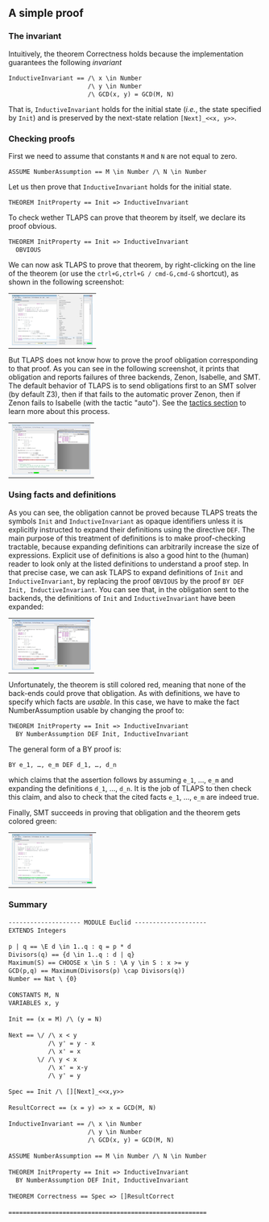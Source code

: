 <!DOCTYPE html PUBLIC "-//W3C//DTD XHTML 1.0 Transitional//EN" "http://www.w3.org/TR/xhtml1/DTD/xhtml1-transitional.dtd">
<html xmlns="http://www.w3.org/1999/xhtml" xml:lang="en-US" lang="en-US">
<head>
<meta http-equiv="Content-Type" content="text/html; charset=utf-8" />
<link rel="stylesheet" type="text/css" id="ss"/>
<title>TLA+ Proof System</title>
</head>
<body>
<script type="text/javascript">
  var baseurl = (document.URL.match (/.*[\\\/]content[\\\/]/))[0]
  baseurl = baseurl.slice (0, baseurl.length - "content/".length)
  document.getElementById('ss').href = baseurl + 'assets/css/common.css'
  document.write ('\x3Cscript type="text/javascript" src="'
                  + baseurl + 'assets/header.js">\x3C/script>')
</script>

<!-- DO NOT EDIT ABOVE THIS LINE, DO NOT REMOVE THIS LINE -->


## A simple proof
<div class="hr"></div>


### The invariant
<div class="hr"></div>

Intuitively, the theorem Correctness holds because the implementation
guarantees the following *invariant*

```tla
InductiveInvariant == /\ x \in Number
                      /\ y \in Number
                      /\ GCD(x, y) = GCD(M, N)
```

That is, `InductiveInvariant` holds for the initial state (*i.e.*, the
state specified by `Init`) and is preserved by the next-state relation
`[Next]_<<x, y>>`.


### Checking proofs
<div class="hr"></div>

First we need to assume that constants `M` and `N` are not equal to zero.

```tla
ASSUME NumberAssumption == M \in Number /\ N \in Number
```

Let us then prove that `InductiveInvariant` holds for the initial state.

```tla
THEOREM InitProperty == Init => InductiveInvariant
```

To check wether TLAPS can prove that theorem by itself, we declare its
proof obvious.

```tla
THEOREM InitProperty == Init => InductiveInvariant
  OBVIOUS
```

We can now ask TLAPS to prove that theorem, by right-clicking on the
line of the theorem (or use the `ctrl+G,ctrl+G / cmd-G,cmd-G` shortcut),
as shown in the following screenshot:

<div class="bg">

|                                                                  |
|------------------------------------------------------------------|
| [![screenshot](screenshots/prove1s.png)](screenshots/prove1.png) |

</div>

But TLAPS does not know how to prove the proof obligation corresponding
to that proof. As you can see in the following screenshot, it prints
that obligation and reports failures of three backends, Zenon, Isabelle,
and SMT. The default behavior of TLAPS is to send obligations first to
an SMT solver (by default Z3), then if that fails to the automatic
prover Zenon, then if Zenon fails to Isabelle (with the tactic "auto").
See the [tactics section](tactics.html) to learn more about this
process.

<div class="bg">

|                                                                  |
|------------------------------------------------------------------|
| [![screenshot](screenshots/prove2s.png)](screenshots/prove2.png) |

</div>


### Using facts and definitions
<div class="hr"></div>

As you can see, the obligation cannot be proved because TLAPS treats the
symbols `Init` and `InductiveInvariant` as opaque identifiers unless it is
explicitly instructed to expand their definitions using the directive
`DEF`. The main purpose of this treatment of definitions is to make
proof-checking tractable, because expanding definitions can arbitrarily
increase the size of expressions. Explicit use of definitions is also a
good hint to the (human) reader to look only at the listed definitions
to understand a proof step. In that precise case, we can ask TLAPS to
expand definitions of `Init` and `InductiveInvariant`, by replacing the
proof `OBVIOUS` by the proof `BY DEF Init, InductiveInvariant`. You can see
that, in the obligation sent to the backends, the definitions of `Init`
and `InductiveInvariant` have been expanded:

<div class="bg">

|                                                                  |
|------------------------------------------------------------------|
| [![screenshot](screenshots/prove3s.png)](screenshots/prove3.png) |

</div>

Unfortunately, the theorem is still colored red, meaning that none of
the back-ends could prove that obligation. As with definitions, we have
to specify which facts are *usable*. In this case, we have to make the
fact NumberAssumption usable by changing the proof to:

```tla
THEOREM InitProperty == Init => InductiveInvariant
  BY NumberAssumption DEF Init, InductiveInvariant
```

The general form of a BY proof is:

```tla
BY e_1, …, e_m DEF d_1, …, d_n
```

which claims that the assertion follows by assuming `e_1`, …, `e_m` and
expanding the definitions `d_1`, …, `d_n`. It is the job of TLAPS to
then check this claim, and also to check that the cited facts
`e_1`, …, `e_m` are indeed true.

Finally, SMT succeeds in proving that obligation and the theorem gets
colored green:

<div class="bg">

|                                                                  |
|------------------------------------------------------------------|
| [![screenshot](screenshots/prove4s.png)](screenshots/prove4.png) |

</div>


### Summary
<div class="hr"></div>

```tla
-------------------- MODULE Euclid --------------------
EXTENDS Integers

p | q == \E d \in 1..q : q = p * d
Divisors(q) == {d \in 1..q : d | q}
Maximum(S) == CHOOSE x \in S : \A y \in S : x >= y
GCD(p,q) == Maximum(Divisors(p) \cap Divisors(q))
Number == Nat \ {0}

CONSTANTS M, N
VARIABLES x, y

Init == (x = M) /\ (y = N)

Next == \/ /\ x < y
           /\ y' = y - x
           /\ x' = x
        \/ /\ y < x
           /\ x' = x-y
           /\ y' = y

Spec == Init /\ [][Next]_<<x,y>>

ResultCorrect == (x = y) => x = GCD(M, N)

InductiveInvariant == /\ x \in Number
                      /\ y \in Number
                      /\ GCD(x, y) = GCD(M, N)

ASSUME NumberAssumption == M \in Number /\ N \in Number

THEOREM InitProperty == Init => InductiveInvariant
  BY NumberAssumption DEF Init, InductiveInvariant

THEOREM Correctness == Spec => []ResultCorrect

=======================================================
```


<!-- DO NOT EDIT BELOW THIS LINE, DO NOT REMOVE THIS LINE -->

<script type="text/javascript">
  document.write ('\x3Cscript type="text/javascript" src="'
                  + baseurl + 'assets/footer.js">\x3C/script>')
</script>
</body>
</html>
